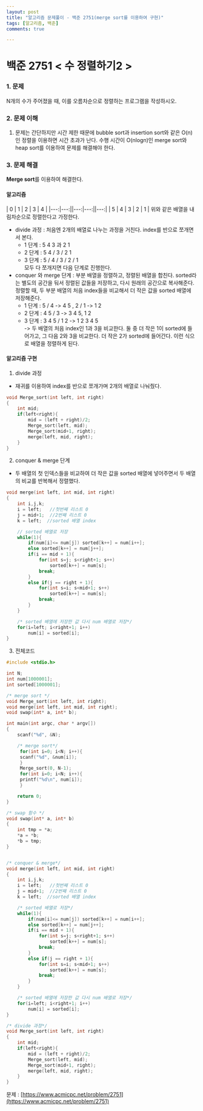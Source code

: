 ```yaml
---
layout: post
title: "알고리즘 문제풀이 - 백준 2751(merge sort를 이용하여 구현)"
tags: [알고리즘, 백준]
comments: true

---
```


# **백준 2751 < 수 정렬하기2 >**

### 1. 문제
N개의 수가 주어졌을 때, 이를 오름차순으로 정렬하는 프로그램을 작성하시오.

### 2. 문제 이해
1. 문제는 간단하지만 시간 제한 때문에 bubble sort과 insertion sort와 같은 O(n)인 정렬을 이용하면 시간 초과가 난다. 수행 시간이 O(nlogn)인 merge sort와 heap sort를 이용하여 문제를 해결해야 한다.

### 3. 문제 해결
**Merge sort**를 이용하여 해결한다.

#### **알고리즘**

| 0 | 1 | 2 | 3 | 4 |
|---:|---:||---:|---:||---:|
| 5 | 4 | 3 | 2 | 1 |
위와 같은 배열을 내림차순으로 정렬한다고 가정한다.  
- divide 과정 : 처음엔 2개의 배열로 나누는 과정을 거친다. index를 반으로 쪼개면서 본다.  
  - 1 단계 : 5 4 3 과 2 1
  - 2 단계 : 5 4 / 3 / 2 1
  - 3 단계 : 5 / 4 / 3 / 2 / 1  
  모두 다 쪼개지면 다음 단계로 진행한다.
- conquer 와 merge 단계 : 부분 배열을 정렬하고, 정렬된 배열을 합친다.
  sorted라는 별도의 공간을 둬서 정렬된 값들을 저장하고, 다시 원래의 공간으로 복사해준다. 정렬할 때, 두 부분 배열의 처음 index들을 비교해서 더 작은 값을 sorted 배열에 저장해준다.
  - 1 단계 : 5 / 4 -> 4 5 , 2 / 1 -> 1 2
  - 2 단계 :  4 5 / 3 -> 3 4 5, 1 2
  - 3 단계 : 3 4 5 / 1 2 -> 1 2 3 4 5  
  -> 두 배열의 처음 index인 1과 3을 비교한다. 둘 중 더 작은 1이 sorted에 들어가고, 그 다음 2와 3을 비교한다. 더 작은 2가 sorted에 들어간다. 이런 식으로 배열을 정렬하게 된다.

#### **알고리즘 구현**
1. divide 과정
  - 재귀를 이용하여 index를 반으로 쪼개가며 2개의 배열로 나눠줬다.

```c
void Merge_sort(int left, int right)
{
    int mid;
    if(left<right){
        mid = (left + right)/2;
        Merge_sort(left, mid);
        Merge_sort(mid+1, right);
        merge(left, mid, right);
    }
}
```
2. conquer & merge 단계
  - 두 배열의 첫 인덱스들을 비교하여 더 작은 값을 sorted 배열에 넣어주면서 두 배열의 비교를 반복해서 정렬했다.

```c
void merge(int left, int mid, int right)
{
    int i,j,k;
    i = left;   //첫번째 리스트 0
    j = mid+1;  //2번째 리스트 0
    k = left;  //sorted 배열 index

    // sorted 배열로 저장
    while(1){
        if(num[i]<= num[j]) sorted[k++] = num[i++];
        else sorted[k++] = num[j++];
        if(i == mid + 1){
            for(int s=j; s<right+1; s++)
                sorted[k++] = num[s];
            break;
        }
        else if(j == right + 1){
            for(int s=i; s<mid+1; s++)
                sorted[k++] = num[s];
            break;
        }
    }

    /* sorted 배열에 저장한 값 다시 num 배열로 저장*/
    for(i=left; i<right+1; i++)
        num[i] = sorted[i];
}
```

3. 전체코드

```c
#include <stdio.h>

int N;
int num[1000001];
int sorted[1000001];

/* merge sort */
void Merge_sort(int left, int right);
void merge(int left, int mid, int right);
void swap(int* a, int* b);

int main(int argc, char * argv[])
{
    scanf("%d", &N);

    /* merge sort*/
     for(int i=0; i<N; i++){
     scanf("%d", &num[i]);
     }
     Merge_sort(0, N-1);
     for(int i=0; i<N; i++){
     printf("%d\n", num[i]);
     }

    return 0;
}

/* swap 함수 */
void swap(int* a, int* b)
{
    int tmp = *a;
    *a = *b;
    *b = tmp;
}


/* conquer & merge*/
void merge(int left, int mid, int right)
{
    int i,j,k;
    i = left;   //첫번째 리스트 0
    j = mid+1;  //2번째 리스트 0
    k = left;  //sorted 배열 index

    /* sorted 배열로 저장*/
    while(1){
        if(num[i]<= num[j]) sorted[k++] = num[i++];
        else sorted[k++] = num[j++];
        if(i == mid + 1){
            for(int s=j; s<right+1; s++)
                sorted[k++] = num[s];
            break;
        }
        else if(j == right + 1){
            for(int s=i; s<mid+1; s++)
                sorted[k++] = num[s];
            break;
        }
    }

    /* sorted 배열에 저장한 값 다시 num 배열로 저장*/
    for(i=left; i<right+1; i++)
        num[i] = sorted[i];
}

/* divide 과정*/
void Merge_sort(int left, int right)
{
    int mid;
    if(left<right){
        mid = (left + right)/2;
        Merge_sort(left, mid);
        Merge_sort(mid+1, right);
        merge(left, mid, right);
    }
}
```
문제 : [https://www.acmicpc.net/problem/2751](https://www.acmicpc.net/problem/2751)

